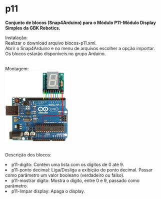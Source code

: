 # p11
<strong>Conjunto de blocos (Snap4Arduino) para o Módulo P11-Módulo Display Simples da GBK Robotics.</strong>

Instalação:<br />
Realizar o download arquivo blocos-p11.xml.<br />
Abrir o Snap4Arduino e no menu de arquivos escolher a opção importar.<br />
Os blocos estarão disponíveis no grupo Arduino.<br /><br />

Montagem:<br />
<img width="40%" src="https://github.com/clvoliveira/p11/blob/master/ligacao-p11-arduino.jpg"><br /><br />

Descrição dos blocos:<br />
<li>p11-digito: Contém uma lista com os dígitos de 0 até 9.<br />
<li>p11-ponto decimal: Liga/Desliga a exibição do ponto decimal. Passar como parâmetro um valor booleano (verdadeiro ou falso).<br />
<li>p11-mostrar digito: Mostra o dígito, entre 0 e 9, passado como parâmetro.<br />
<li>p11-limpar display: Apaga o display.<br />
